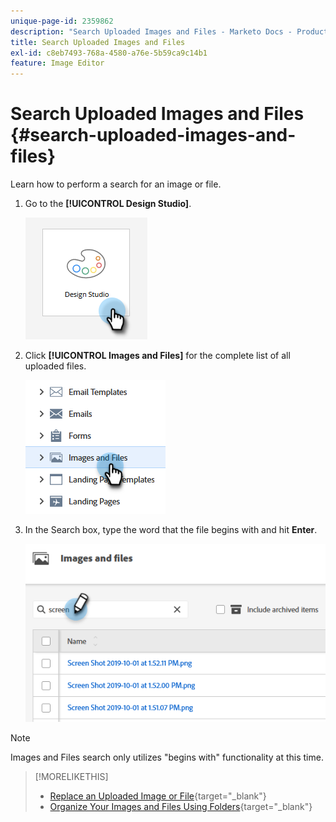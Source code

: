 ```yaml
---
unique-page-id: 2359862
description: "Search Uploaded Images and Files - Marketo Docs - Product Documentation"
title: Search Uploaded Images and Files
exl-id: c8eb7493-768a-4580-a76e-5b59ca9c14b1
feature: Image Editor
---
```

# Search Uploaded Images and Files {#search-uploaded-images-and-files}

Learn how to perform a search for an image or file.

1. Go to the **[!UICONTROL Design Studio]**.

   ![](assets/search-uploaded-images-and-files-1.png)

1. Click **[!UICONTROL Images and Files]** for the complete list of all uploaded files.

   ![](assets/search-uploaded-images-and-files-2.png)

1. In the Search box, type the word that the file begins with and hit **Enter**.

   ![](assets/search-uploaded-images-and-files-3.png)

>[!NOTE]
>
>Images and Files search only utilizes "begins with" functionality at this time.

>[!MORELIKETHIS]
>
>* [Replace an Uploaded Image or File](/help/marketo/product-docs/demand-generation/images-and-files/replace-an-uploaded-image-or-file.md){target="_blank"}
>* [Organize Your Images and Files Using Folders](/help/marketo/product-docs/demand-generation/images-and-files/organize-your-images-and-files-using-folders.md){target="_blank"}
